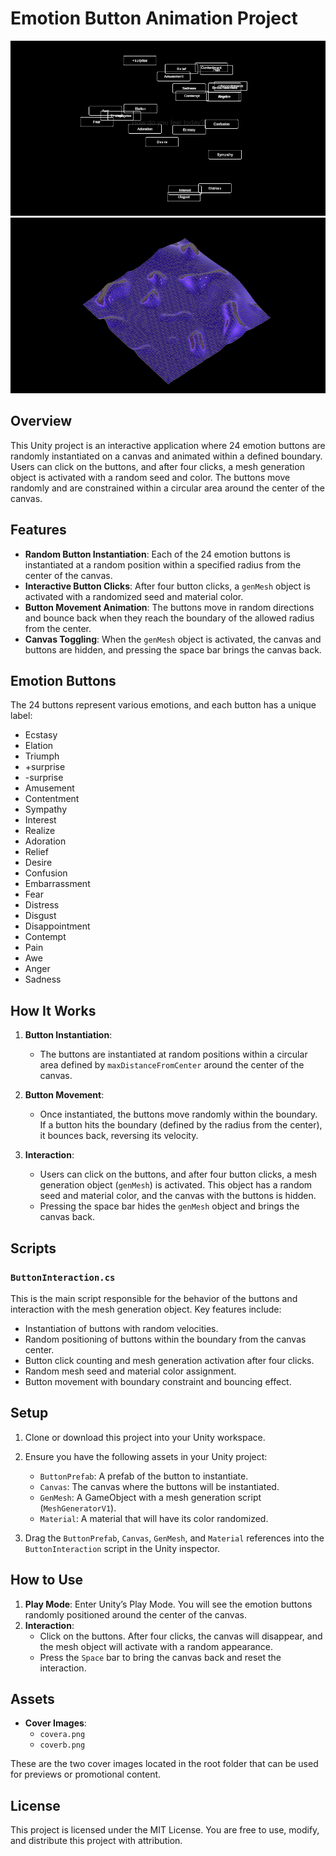 # Emotion Button Animation Project

![Cover A](covera.png)
![Cover B](coverb.png)

## Overview

This Unity project is an interactive application where 24 emotion buttons are randomly instantiated on a canvas and animated within a defined boundary. Users can click on the buttons, and after four clicks, a mesh generation object is activated with a random seed and color. The buttons move randomly and are constrained within a circular area around the center of the canvas.

## Features

- **Random Button Instantiation**: Each of the 24 emotion buttons is instantiated at a random position within a specified radius from the center of the canvas.
- **Interactive Button Clicks**: After four button clicks, a `genMesh` object is activated with a randomized seed and material color.
- **Button Movement Animation**: The buttons move in random directions and bounce back when they reach the boundary of the allowed radius from the center.
- **Canvas Toggling**: When the `genMesh` object is activated, the canvas and buttons are hidden, and pressing the space bar brings the canvas back.

## Emotion Buttons

The 24 buttons represent various emotions, and each button has a unique label:

- Ecstasy
- Elation
- Triumph
- +surprise
- -surprise
- Amusement
- Contentment
- Sympathy
- Interest
- Realize
- Adoration
- Relief
- Desire
- Confusion
- Embarrassment
- Fear
- Distress
- Disgust
- Disappointment
- Contempt
- Pain
- Awe
- Anger
- Sadness

## How It Works

1. **Button Instantiation**:
    - The buttons are instantiated at random positions within a circular area defined by `maxDistanceFromCenter` around the center of the canvas.

2. **Button Movement**:
    - Once instantiated, the buttons move randomly within the boundary. If a button hits the boundary (defined by the radius from the center), it bounces back, reversing its velocity.

3. **Interaction**:
    - Users can click on the buttons, and after four button clicks, a mesh generation object (`genMesh`) is activated. This object has a random seed and material color, and the canvas with the buttons is hidden.
    - Pressing the space bar hides the `genMesh` object and brings the canvas back.

## Scripts

### `ButtonInteraction.cs`
This is the main script responsible for the behavior of the buttons and interaction with the mesh generation object. Key features include:
- Instantiation of buttons with random velocities.
- Random positioning of buttons within the boundary from the canvas center.
- Button click counting and mesh generation activation after four clicks.
- Random mesh seed and material color assignment.
- Button movement with boundary constraint and bouncing effect.

## Setup

1. Clone or download this project into your Unity workspace.
2. Ensure you have the following assets in your Unity project:
   - `ButtonPrefab`: A prefab of the button to instantiate.
   - `Canvas`: The canvas where the buttons will be instantiated.
   - `GenMesh`: A GameObject with a mesh generation script (`MeshGeneratorV1`).
   - `Material`: A material that will have its color randomized.
   
3. Drag the `ButtonPrefab`, `Canvas`, `GenMesh`, and `Material` references into the `ButtonInteraction` script in the Unity inspector.

## How to Use

1. **Play Mode**: Enter Unity’s Play Mode. You will see the emotion buttons randomly positioned around the center of the canvas.
2. **Interaction**:
   - Click on the buttons. After four clicks, the canvas will disappear, and the mesh object will activate with a random appearance.
   - Press the `Space` bar to bring the canvas back and reset the interaction.

## Assets

- **Cover Images**: 
   - `covera.png`
   - `coverb.png`

These are the two cover images located in the root folder that can be used for previews or promotional content.

## License

This project is licensed under the MIT License. You are free to use, modify, and distribute this project with attribution.
